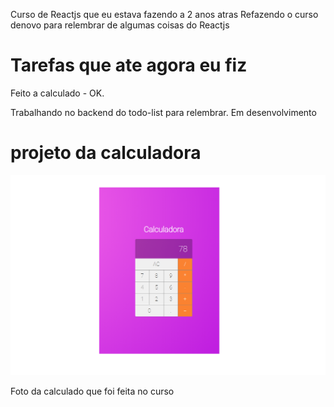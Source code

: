 Curso de Reactjs que eu estava fazendo a 2 anos atras
Refazendo o curso denovo para relembrar de algumas coisas do Reactjs

# Tarefas que ate agora eu fiz
 <p>Feito a calculado - OK.</p>
 <p>Trabalhando no backend do todo-list para relembrar. Em desenvolvimento</p>

# projeto da calculadora
<img src="./img/calc_reactjs.png" alt="Calculado feita em Reactjs"/>
<p>Foto da calculado que foi feita no curso</p>